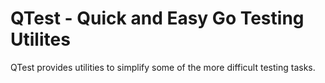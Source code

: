 # QTest - Quick and Easy Go Testing Utilites

QTest provides utilities to simplify some of the more difficult testing tasks.

